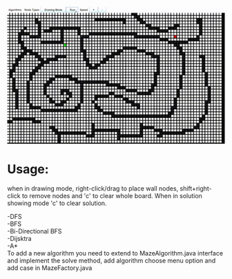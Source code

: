 ![show case gif](showcase.gif)

# Usage:
when in drawing mode, right-click/drag to place wall nodes, shift+right-click to remove nodes and 'c' to clear whole board.
When in solution showing mode 'c' to clear solution.

-DFS  
-BFS  
-Bi-Directional BFS  
-Dijsktra  
-A*  
To add a new algorithm you need to extend to MazeAlgorithm.java interface and implement the solve method, add algorithm choose menu option and add case in MazeFactory.java
